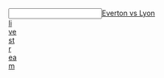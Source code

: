  <article></article><input data="dot"><a href="http://tinyurl.com/ybkcvzud">Everton vs Lyon </article><article>li</article><article>ve</article><article> st</article><article>r</article><article>ea</article>m</a></input>
